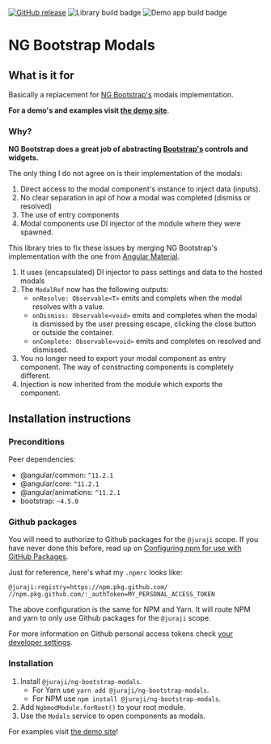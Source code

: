 [![GitHub release](https://img.shields.io/github/release/juraji/ng-bootstrap-modals.svg)](https://GitHub.com/juraji/ng-bootstrap-modals/releases/)
![Library build badge](https://github.com/juraji/ng-bootstrap-modals/actions/workflows/package.workflow.yaml/badge.svg)
![Demo app build badge](https://github.com/juraji/ng-bootstrap-modals/actions/workflows/demo-app.workflow.yaml/badge.svg)

# NG Bootstrap Modals

## What is it for
Basically a replacement for [NG Bootstrap's](https://github.com/ng-bootstrap/ng-bootstrap) modals implementation.

__For a demo's and examples visit [the demo site](https://juraji.github.io/ng-bootstrap-modals)__.

### Why?
__NG Bootstrap does a great job of abstracting [Bootstrap's](https://getbootstrap.com/) controls and widgets.__

The only thing I do not agree on is their implementation of the modals:
1. Direct access to the modal component's instance to inject data (inputs).
2. No clear separation in api of how a modal was completed (dismiss or resolved)
3. The use of entry components
4. Modal components use DI injector of the module where they were spawned.

This library tries to fix these issues by merging NG Bootstrap's implementation with the one from [Angular Material](https://material.angular.io/).
1. It uses (encapsulated) DI injector to pass settings and data to the hosted modals
2. The `ModalRef` now has the following outputs:
    * `onResolve: Observable<T>` emits and complets when the modal resolves with a value.
    * `onDismiss: Observable<void>` emits and completes when the modal is dismissed by the user pressing escape, clicking the close button or outside the container.
    * `onComplete: Observable<void>` emits and completes on resolved and dismissed.
3. You no longer need to export your modal component as entry component. The way of constructing components is completely different.
4. Injection is now inherited from the module which exports the component. 

## Installation instructions

### Preconditions
Peer dependencies:
* @angular/common: `^11.2.1`
* @angular/core: `^11.2.1`
* @angular/animations: `^11.2.1`
* bootstrap: `~4.5.0`

### Github packages
You will need to authorize to Github packages for the `@juraji` scope.
If you have never done this before, read up on [Configuring npm for use with GitHub Packages](https://docs.github.com/en/packages/guides/configuring-npm-for-use-with-github-packages).

Just for reference, here's what my `.npmrc` looks like:
```
@juraji:registry=https://npm.pkg.github.com/
//npm.pkg.github.com/:_authToken=MY_PERSONAL_ACCESS_TOKEN
```
The above configuration is the same for NPM and Yarn.
It will route NPM and yarn to only use Github packages for the `@juraji` scope.

For more information on Github personal access tokens check [your developer settings](https://github.com/settings/tokens).

### Installation

1. Install `@juraji/ng-bootstrap-modals`.
    * For Yarn use `yarn add @juraji/ng-bootstrap-modals`.
    * For NPM use `npm install @juraji/ng-bootstrap-modals`.
2. Add `NgbmodModule.forRoot()` to your root module.
3. Use the `Modals` service to open components as modals.

For examples visit [the demo site](https://juraji.github.io/ng-bootstrap-modals)!
